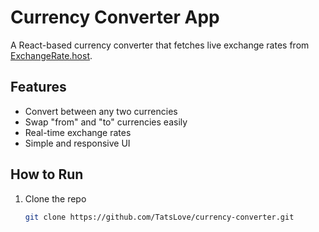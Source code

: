 # Currency Converter App

A React-based currency converter that fetches live exchange rates from [ExchangeRate.host](https://exchangerate.host).

## Features
- Convert between any two currencies
- Swap "from" and "to" currencies easily
- Real-time exchange rates
- Simple and responsive UI

## How to Run
1. Clone the repo
   ```bash
   git clone https://github.com/TatsLove/currency-converter.git
